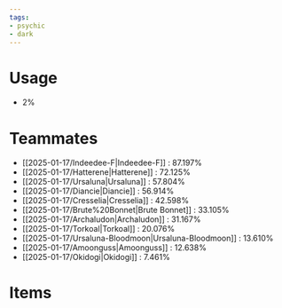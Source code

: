 ```yaml
---
tags:
- psychic
- dark
---
```

# Usage
- 2%
# Teammates
- [[2025-01-17/Indeedee-F|Indeedee-F]] : 87.197%
- [[2025-01-17/Hatterene|Hatterene]] : 72.125%
- [[2025-01-17/Ursaluna|Ursaluna]] : 57.804%
- [[2025-01-17/Diancie|Diancie]] : 56.914%
- [[2025-01-17/Cresselia|Cresselia]] : 42.598%
- [[2025-01-17/Brute%20Bonnet|Brute Bonnet]] : 33.105%
- [[2025-01-17/Archaludon|Archaludon]] : 31.167%
- [[2025-01-17/Torkoal|Torkoal]] : 20.076%
- [[2025-01-17/Ursaluna-Bloodmoon|Ursaluna-Bloodmoon]] : 13.610%
- [[2025-01-17/Amoonguss|Amoonguss]] : 12.638%
- [[2025-01-17/Okidogi|Okidogi]] : 7.461%
# Items